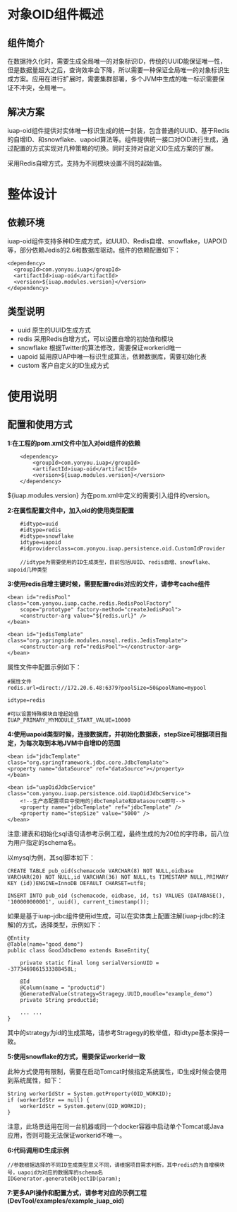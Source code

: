 # 对象OID组件概述 #

## 组件简介 ##

在数据持久化时，需要生成全局唯一的对象标识ID，传统的UUID能保证唯一性，但是数据量超大之后，查询效率会下降，所以需要一种保证全局唯一的对象标识生成方案。应用在进行扩展时，需要集群部署，多个JVM中生成的唯一标识需要保证不冲突，全局唯一。

## 解决方案 ##

iuap-oid组件提供对实体唯一标识生成的统一封装，包含普通的UUID、基于Redis的自增ID、和snowflake、uapoid算法等。组件提供统一接口对OID进行生成，通过配置的方式实现对几种策略的切换。同时支持对自定义ID生成方案的扩展。

采用Redis自增方式，支持为不同模块设置不同的起始值。

# 整体设计 #

## 依赖环境 ##
iuap-oid组件支持多种ID生成方式，如UUID、Redis自增、snowflake，UAPOID等，部分依赖Jedis的2.6和数据库驱动。组件的依赖配置如下：

	<dependency>
	  <groupId>com.yonyou.iuap</groupId>
	  <artifactId>iuap-oid</artifactId>
	  <version>${iuap.modules.version}</version>
	</dependency>

## 类型说明 ##

- uuid 原生的UUID生成方式
- redis 采用Redis自增方式，可以设置自增的初始值和模块
- snowflake 根据Twitter的算法修改，需要保证workerid唯一
- uapoid 延用原UAP中唯一标识生成算法，依赖数据库，需要初始化表
- custom 客户自定义的ID生成方式

# 使用说明 #

## 配置和使用方式 ##

**1:在工程的pom.xml文件中加入对oid组件的依赖**
```
	<dependency>
		<groupId>com.yonyou.iuap</groupId>
		<artifactId>iuap-oid</artifactId>
		<version>${iuap.modules.version}</version>
	</dependency>
```
${iuap.modules.version} 为在pom.xml中定义的需要引入组件的version。

**2:在属性配置文件中，加入oid的使用类型配置**

```
	#idtype=uuid
	#idtype=redis
	#idtype=snowflake
	idtype=uapoid
	#idproviderclass=com.yonyou.iuap.persistence.oid.CustomIdProvider

	//idtype为需要使用的ID生成类型，目前包括UUID、redis自增、snowflake、uapoid几种类型
```

**3:使用redis自增主键时候，需要配置redis对应的文件，请参考cache组件**

	<bean id="redisPool" class="com.yonyou.iuap.cache.redis.RedisPoolFactory"
		scope="prototype" factory-method="createJedisPool">
		<constructor-arg value="${redis.url}" />
	</bean>
	
	<bean id="jedisTemplate" class="org.springside.modules.nosql.redis.JedisTemplate">
		<constructor-arg ref="redisPool"></constructor-arg>
	</bean> 

属性文件中配置示例如下：

	#属性文件
	redis.url=direct://172.20.6.48:6379?poolSize=50&poolName=mypool

	idtype=redis

	#可以设置特殊模块自增起始值
	IUAP_PRIMARY_MYMODULE_START_VALUE=10000

**4:使用uapoid类型时候，连接数据库，并初始化数据表，stepSize可根据项目指定，为每次取到本地JVM中自增ID的范围**

 	<bean id="jdbcTemplate" class="org.springframework.jdbc.core.JdbcTemplate">
	<property name="dataSource" ref="dataSource"></property>
    </bean>	

    <bean id="uapOidJdbcService" class="com.yonyou.iuap.persistence.oid.UapOidJdbcService">
	    <!--生产态配置项目中使用的jdbcTemplate和Datasource即可-->
	    <property name="jdbcTemplate" ref="jdbcTemplate" />
	    <property name="stepSize" value="5000" />
    </bean>

注意:建表和初始化sql语句请参考示例工程，最终生成的为20位的字符串，前八位为用户指定的schema名。

以mysql为例，其sql脚本如下：

    CREATE TABLE pub_oid(schemacode VARCHAR(8) NOT NULL,oidbase VARCHAR(20) NOT NULL,id VARCHAR(36) NOT NULL,ts TIMESTAMP NULL,PRIMARY KEY (id))ENGINE=InnoDB DEFAULT CHARSET=utf8;

	INSERT INTO pub_oid (schemacode, oidbase, id, ts) VALUES (DATABASE(), '100000000001', uuid(), current_timestamp());

如果是基于iuap-jdbc组件使用id生成，可以在实体类上配置注解(iuap-jdbc的注解)的方式，选择类型，示例如下：

	@Entity
	@Table(name="good_demo")
	public class GoodJdbcDemo extends BaseEntity{
	
		private static final long serialVersionUID = -3773469861533388458L;
	
		@Id
	    @Column(name = "productid")
	    @GeneratedValue(strategy=Stragegy.UUID,moudle="example_demo")
	    private String productid;
	
		... ...
	}

其中的strategy为id的生成策略，请参考Stragegy的枚举值，和idtype基本保持一致。

**5:使用snowflake的方式，需要保证workerid一致**

此种方式使用有限制，需要在启动Tomcat时候指定系统属性，ID生成时候会使用到系统属性，如下：

    String workerIdStr = System.getProperty(OID_WORKID);
    if (workerIdStr == null) {
    	workerIdStr = System.getenv(OID_WORKID);
    }
注意，此场景适用在同一台机器或同一个docker容器中启动单个Tomcat或Java应用，否则可能无法保证workerid不唯一。

**6:代码调用ID生成示例**

	//参数根据选择的不同ID生成类型意义不同，请根据项目需求判断，其中redis的为自增模块号，uapoid为对应的数据库的schema名
	IDGenerator.generateObjectID(param);
	
**7:更多API操作和配置方式，请参考对应的示例工程(DevTool/examples/example\_iuap\_oid)**
